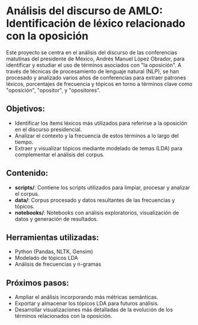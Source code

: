 # **Análisis del discurso de AMLO: Identificación de léxico relacionado con la oposición**

Este proyecto se centra en el análisis del discurso de las conferencias matutinas del presidente de México, Andrés Manuel López Obrador, para identificar y estudiar el uso de términos asociados con "la oposición". A través de técnicas de procesamiento de lenguaje natural (NLP), se han procesado y analizado varios años de conferencias para extraer patrones léxicos, porcentajes de frecuencia y tópicos en torno a términos clave como "oposición", "opositor", y "opositores".

## **Objetivos:**

- Identificar los ítems léxicos más utilizados para referirse a la oposición en el discurso presidencial.  
- Analizar el contexto y la frecuencia de estos términos a lo largo del tiempo.  
- Extraer y visualizar tópicos mediante modelado de temas (LDA) para complementar el análisis del corpus.

## **Contenido:**

- **scripts/**: Contiene los scripts utilizados para limpiar, procesar y analizar el corpus.  
- **data/**: Corpus procesado y datos resultantes de las frecuencias y tópicos.  
- **notebooks/**: Notebooks con análisis exploratorios, visualización de datos y generación de resultados.

## **Herramientas utilizadas:**

- Python (Pandas, NLTK, Gensim)  
- Modelado de tópicos LDA  
- Análisis de frecuencias y n-gramas

## **Próximos pasos:**

- Ampliar el análisis incorporando más métricas semánticas.  
- Exportar y almacenar los tópicos LDA para futuros análisis.  
- Desarrollar visualizaciones más detalladas de la evolución de los términos relacionados con la oposición.

